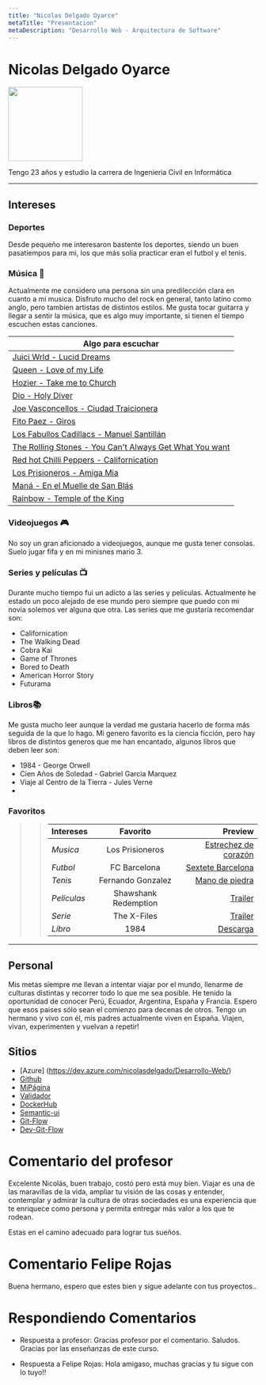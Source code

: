 ```yaml
---
title: "Nicolas Delgado Oyarce"
metaTitle: "Presentacion"
metaDescription: "Desarrollo Web - Arquitectura de Software"
---
```

# Nicolas Delgado Oyarce

<img src="https://scontent.fscl15-1.fna.fbcdn.net/v/t1.0-9/29177351_2018434261518953_8665620458445471744_o.jpg?_nc_cat=110&ccb=2&_nc_sid=730e14&_nc_ohc=BBNGKVETA7UAX-UQ9Y1&_nc_ht=scontent.fscl15-1.fna&oh=5e7a09c21da67047f78b307f8a9ecdc0&oe=5FD323BF" width="150" />


Tengo 23 años y estudio la carrera de Ingenieria Civil en Informática
___

## Intereses
### Deportes
Desde pequeño me interesaron bastente los deportes, siendo un buen pasatiempos para mi, los que más solia practicar eran el futbol y el tenis.

### Música 🎸
Actualmente me considero una persona sin una predilección clara en cuanto a mi musica. Disfruto mucho del rock en general, tanto latino como anglo, pero tambien artistas de distintos estilos. Me gusta tocar guitarra y llegar a sentir la música, que es algo muy importante, si tienen el tiempo escuchen estas canciones.

|Algo para escuchar|
| ---------- | 
| [Juici Wrld - Lucid Dreams](https://www.youtube.com/watch?v=mzB1VGEGcSU)|
| [Queen - Love of my Life](https://www.youtube.com/watch?v=6IxAFIocxfk)|
| [Hozier - Take me to Church](https://www.youtube.com/watch?v=PVjiKRfKpPI&)|
| [Dio - Holy Diver](https://www.youtube.com/watch?v=EhGEGIBGLu8&)|
| [Joe Vasconcellos - Ciudad Traicionera](https://www.youtube.com/watch?v=wTDBSAe3BRM&)|
| [Fito Paez - Giros](https://www.youtube.com/watch?v=COLoaja5APg&)|
| [Los Fabullos Cadillacs - Manuel Santillán](https://www.youtube.com/watch?v=NhsUcmV32HY&)| 
| [The Rolling Stones - You Can't Always Get What You want](https://www.youtube.com/watch?v=Ef9QnZVpVd8&)| 
| [Red hot Chilli Peppers  - Californication](https://www.youtube.com/watch?v=YlUKcNNmywk&) |
| [Los Prisioneros - Amiga Mia](https://www.youtube.com/watch?v=G7i337jC8fk&)| 
| [Maná - En el Muelle de San Blás](https://www.youtube.com/watch?v=teprNzF6J1I&)| 
| [Rainbow - Temple of the King](https://www.youtube.com/watch?v=B7nKzCRL_oo&) |

### Videojuegos 🎮
No soy un gran aficionado a videojuegos, aunque me gusta tener consolas. Suelo jugar fifa y en mi minisnes mario 3. 

### Series y películas 📺
Durante mucho tiempo fui un adicto a las series y peliculas. Actualmente he estado un poco alejado de ese mundo pero siempre que puedo con mi novia solemos ver alguna que otra. Las series que me gustaría recomendar son:    
- Californication
- The Walking Dead
- Cobra Kai
- Game of Thrones
- Bored to Death
- American Horror Story
- Futurama

### Libros📚
Me gusta mucho leer aunque la verdad me gustaria hacerlo de forma más seguida de la que lo hago. Mi genero favorito es la ciencia ficción, pero hay libros de distintos generos que me han encantado, algunos libros que deben leer son:
- 1984 - George Orwell
- Cien Años de Soledad - Gabriel Garcia Marquez
- Viaje al Centro de la Tierra - Jules Verne
- 

### Favoritos 
>>| Intereses | Favorito | Preview |
>>| :----- | :----: | ------: |
>>| *Musica* | Los Prisioneros | [Estrechez de corazón](https://www.youtube.com/watch?v=YtKTyFNbE58&ab_channel=LosPrisioneros-Topic) |
>>| *Futbol*  | FC Barcelona | [Sextete Barcelona](https://www.youtube.com/watch?v=FHKw-piHZ_o&ab_channel=ForzaChampions) |
>>| *Tenis* | Fernando Gonzalez | [Mano de piedra](https://www.youtube.com/watch?v=bTiqTyXnJsA&ab_channel=ItsabTennis) |
>>| *Peliculas* | Shawshank Redemption | [Trailer](https://www.youtube.com/watch?v=6hB3S9bIaco&ab_channel=ryy79) |
>>| *Serie* | The X-Files | [Trailer](https://www.youtube.com/watch?v=b_D3ysY_QCA&ab_channel=TheKieranTriplett) |
>>| *Libro* | 1984 | [Descarga](https://www.philosophia.cl/biblioteca/orwell/1984.pdf) |

___

## Personal
Mis metas siempre me llevan a intentar viajar por el mundo, llenarme de culturas distintas y recorrer todo lo que me sea posible. He tenido la oportunidad de conocer Perú, Ecuador, Argentina, España y Francia. Espero que esos paises sólo sean el comienzo para decenas de otros.
Tengo un hermano y vivo con él, mis padres actualmente viven en España.
Viajen, vivan, experimenten y vuelvan a repetir!

## Sitios

- [Azure] (https://dev.azure.com/nicolasdelgado/Desarrollo-Web/)
- [Github](https://github.com/Slimpler/wiki-uv)
- [MiPágina](http://www.nicolas-delgado.me/)
- [Validador](https://validador.nicolas-delgado.me/)
- [DockerHub](https://hub.docker.com/repository/docker/slimpler/curso1_validador_docker)
- [Semantic-ui](https://semantic-ui.nicolas-delgado.me/)
- [Git-Flow](https://git-flow.nicolas-delgado.me/)
- [Dev-Git-Flow](https://dev-git-flow.nicolas-delgado.me/)

# Comentario del profesor

Excelente Nicolás, buen trabajo, costó pero está muy bien. Viajar es una de las maravillas de la vida, ampliar tu visión de las cosas y entender, contemplar y admirar la cultura de otras sociedades es una experiencia que te enriquece como persona y permita entregar más valor a los que te rodean. 

Estas en el camino adecuado para lograr tus sueños.

# Comentario Felipe Rojas

Buena hermano, espero que estes bien y sigue adelante con tus proyectos..


# Respondiendo Comentarios

- Respuesta a profesor: Gracias profesor por el comentario. Saludos. Gracias por las enseñanzas de este curso.

- Respuesta a Felipe Rojas: Hola amigaso, muchas gracias y tu sigue con lo tuyo!!
